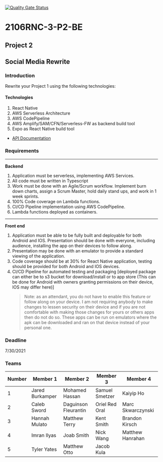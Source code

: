 [![Quality Gate Status](https://sonarcloud.io/api/project_badges/measure?project=RevatureRobert_2106RNC-3-P2-BE&metric=alert_status)](https://sonarcloud.io/dashboard?id=RevatureRobert_2106RNC-3-P2-BE)

# 2106RNC-3-P2-BE

## Project 2

## Social Media Rewrite

### Introduction

Rewrite your Project 1 using the following technologies:

#### Technologies

1. React Native
2. AWS Serverless Architecture
3. AWS CodePipeline
4. AWS Amplify/SAM/CFN/Serverless-FW as backend build tool
5. Expo as React Native build tool

- [API Documentation](https://documenter.getpostman.com/view/16168422/TzsYM8oz)
### Requirements

---

**Backend**

1. Application must be serverless, implementing AWS Services.
2. All code must be written in Typescript
3. Work must be done with an Agile/Scrum workflow. Implement burn down charts, assign a Scrum Master, hold daily stand ups, and work in 1 week sprints.
4. 100% Code coverage on Lambda functions.
5. CI/CD Pipeline implementation using AWS CodePipeline.
6. Lambda functions deployed as containers.

---

**Front end**

1. Application must be able to be fully built and deployable for both Android and IOS. Presentation should be done with everyone, including audience, installing the app on their devices to follow along.
2. Presentation may be done with an emulator to provide a standard viewing of the application.
3. Code coverage should be at 30% for React Native application, testing should be provided for both Android and IOS devices.
4. CI/CD Pipeline for automated testing and packaging [deployed package can either be to s3 bucket for download/install or to app store (This can be done for Android with owners granting permissions on their device, IOS may differ here)]
    > Note: as an attendant, you do not have to enable this feature or follow along on your device. I am not requiring anybody to make changes to lessen security on their device and if you are not comfortable with making those changes for yours or others apps then do not do so. These apps can be run on emulators where the apk can be downloaded and ran on that device instead of your personal one.

### Deadline

7/30/2021

### Teams

| Number | Member 1        | Member 2             | Member 3       | Member 4          |
| ------ | --------------- | -------------------- | -------------- | ----------------- |
| 1      | Jared Burkamper | Mohamed Hassan       | Samuel Smetzer | Kaiyip Ho         |
| 2      | Caleb Sword     | Daguinson Fleurantin | Oriel Red Oral | Marc Skwarczynski |
| 3      | Hannah Mulato   | Matthew Terry        | Kent Smith     | Brandon Kirsch    |
| 4      | Imran Ilyas     | Joab Smith           | Nick Wang      | Matthew Hanrahan  |
| 5      | Tyler Yates     | Matthew Otto         | Jacob Kula     |
